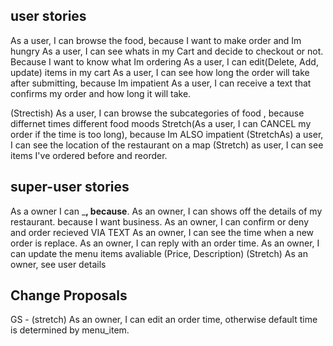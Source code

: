 ## user stories
As a user, I can browse the food, because I want to make order and Im hungry
As a user, I can see whats in my Cart and decide to checkout or not. Because I want to know what Im ordering
As a user, I can edit(Delete, Add, update) items in my cart
As a user, I can see how long the order will take after submitting, because Im impatient
As a user, I can receive a text that confirms my order and how long it will take. 

(Strectish) As a user, I can browse the subcategories of food , because differnet times different food moods
Stretch(As a user, I can CANCEL my order if the time is too long), because Im ALSO impatient
(StretchAs) a user, I can see the location of the restaurant on a map
(Stretch) as user, I can see items I've ordered before and reorder.

## super-user stories
As a owner I can ___, because__.
As an owner, I can shows off the details of my restaurant. because I want business. 
As an owner, I can confirm or deny and order recieved VIA TEXT
As an owner, I can see the time when a new order is replace.
As an owner, I can reply with an order time.
As an owner, I can update the menu items avaliable (Price, Description)
(Stretch) As an owner, see user details

## Change Proposals
GS - (stretch) As an owner, I can edit an order time, otherwise default time is determined by menu_item.
